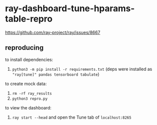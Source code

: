 # ray-dashboard-tune-hparams-table-repro
https://github.com/ray-project/ray/issues/8667

## reproducing

to install dependencies:
1. `python3 -m pip install -r requirements.txt` (deps were installed as `"ray[tune]" pandas tensorboard tabulate`)

to create mock data:
1. `rm -rf ray_results`
2. `python3 repro.py`

to view the dashboard:

1. `ray start --head` and open the Tune tab of `localhost:8265`

